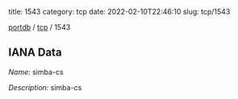 title: 1543
category: tcp
date: 2022-02-10T22:46:10
slug: tcp/1543

[portdb](/) / [tcp](/category/tcp.html) / 1543


## IANA Data

_Name:_ simba-cs

_Description:_ simba-cs

